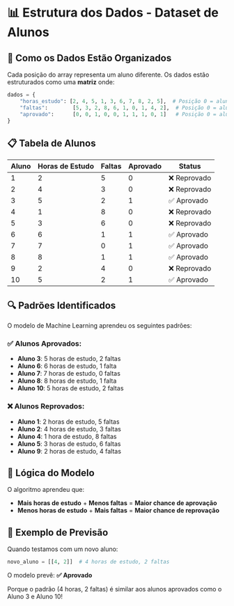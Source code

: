 # 📊 Estrutura dos Dados - Dataset de Alunos

## 🎯 Como os Dados Estão Organizados

Cada posição do array representa um aluno diferente. Os dados estão estruturados como uma **matriz** onde:

```python
dados = {
    "horas_estudo": [2, 4, 5, 1, 3, 6, 7, 8, 2, 5],  # Posição 0 = aluno 1, posição 1 = aluno 2, etc.
    "faltas":        [5, 3, 2, 8, 6, 1, 0, 1, 4, 2],  # Posição 0 = aluno 1, posição 1 = aluno 2, etc.
    "aprovado":      [0, 0, 1, 0, 0, 1, 1, 1, 0, 1]   # Posição 0 = aluno 1, posição 1 = aluno 2, etc.
}
```

## 📋 Tabela de Alunos

| Aluno | Horas de Estudo | Faltas | Aprovado | Status |
|-------|----------------|--------|----------|--------|
| 1     | 2              | 5      | 0        | ❌ Reprovado |
| 2     | 4              | 3      | 0        | ❌ Reprovado |
| 3     | 5              | 2      | 1        | ✅ Aprovado |
| 4     | 1              | 8      | 0        | ❌ Reprovado |
| 5     | 3              | 6      | 0        | ❌ Reprovado |
| 6     | 6              | 1      | 1        | ✅ Aprovado |
| 7     | 7              | 0      | 1        | ✅ Aprovado |
| 8     | 8              | 1      | 1        | ✅ Aprovado |
| 9     | 2              | 4      | 0        | ❌ Reprovado |
| 10    | 5              | 2      | 1        | ✅ Aprovado |

## 🔍 Padrões Identificados

O modelo de Machine Learning aprendeu os seguintes padrões:

### ✅ Alunos Aprovados:
- **Aluno 3**: 5 horas de estudo, 2 faltas
- **Aluno 6**: 6 horas de estudo, 1 falta  
- **Aluno 7**: 7 horas de estudo, 0 faltas
- **Aluno 8**: 8 horas de estudo, 1 falta
- **Aluno 10**: 5 horas de estudo, 2 faltas

### ❌ Alunos Reprovados:
- **Aluno 1**: 2 horas de estudo, 5 faltas
- **Aluno 2**: 4 horas de estudo, 3 faltas
- **Aluno 4**: 1 hora de estudo, 8 faltas
- **Aluno 5**: 3 horas de estudo, 6 faltas
- **Aluno 9**: 2 horas de estudo, 4 faltas

## 🧠 Lógica do Modelo

O algoritmo aprendeu que:
- **Mais horas de estudo** + **Menos faltas** = **Maior chance de aprovação**
- **Menos horas de estudo** + **Mais faltas** = **Maior chance de reprovação**

## 🎯 Exemplo de Previsão

Quando testamos com um novo aluno:
```python
novo_aluno = [[4, 2]]  # 4 horas de estudo, 2 faltas
```

O modelo prevê: **✅ Aprovado**

Porque o padrão (4 horas, 2 faltas) é similar aos alunos aprovados como o Aluno 3 e Aluno 10! 
